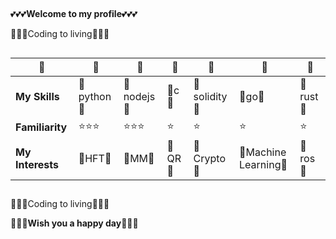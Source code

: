 ##
:two_hearts::two_hearts::two_hearts:**Welcome to my profile**:two_hearts::two_hearts::two_hearts:

:money_with_wings::money_with_wings::money_with_wings:Coding to living:money_with_wings::money_with_wings::money_with_wings:
##
| :prince:| :prince: |:prince: |:prince: |:prince: |:prince: |:prince: |
| ------ | ------ |------ |------ |------ |------ |------ |
|**My Skills**|:blossom:python:blossom:|:blossom:nodejs:blossom:|:blossom:c:blossom:|:blossom:solidity:blossom:|:blossom:go:blossom:|:blossom:rust:blossom:|
|**Familiarity**|:star::star::star:|:star::star::star:|:star:|:star:|:star:|:star:|
|**My Interests**|:tulip:HFT:tulip:|:tulip:MM:tulip:|:tulip:QR:tulip:|:tulip:Crypto:tulip:|:tulip:Machine Learning:tulip:|:tulip:ros:tulip:|
##
:money_with_wings::money_with_wings::money_with_wings:Coding to living:money_with_wings::money_with_wings::money_with_wings:

:revolving_hearts::revolving_hearts::revolving_hearts:**Wish you a happy day**:revolving_hearts::revolving_hearts::revolving_hearts:
##
